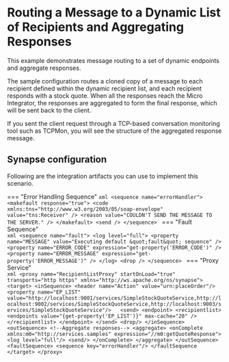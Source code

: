 # Routing a Message to a Dynamic List of Recipients and Aggregating Responses
This example demonstrates message routing to a set of dynamic endpoints and aggregate responses. 

The sample configuration routes a cloned copy of a message
to each recipient defined within the dynamic recipient list, and
each recipient responds with a stock quote. When all the responses
reach the Micro Integrator, the responses are aggregated to form the final response,
which will be sent back to the client.

If you sent the client request through a TCP-based conversation
monitoring tool such as TCPMon, you will see the structure of the
aggregated response message.

## Synapse configuration

Following are the integration artifacts you can use to implement this scenario.

=== "Error Handling Sequence"
    ```xml
    <sequence name="errorHandler">
      <makefault response="true">
         <code xmlns:tns="http://www.w3.org/2003/05/soap-envelope" value="tns:Receiver" />
         <reason value="COULDN'T SEND THE MESSAGE TO THE SERVER." />
      </makefault>
      <send />
    </sequence>
    ```
=== "Fault Sequence"    
    ```xml
    <sequence name="fault">
      <log level="full">
         <property name="MESSAGE" value="Executing default &quot;fault&quot; sequence" />
         <property name="ERROR_CODE" expression="get-property('ERROR_CODE')" />
         <property name="ERROR_MESSAGE" expression="get-property('ERROR_MESSAGE')" />
      </log>
      <drop />
    </sequence>
    ```
=== "Proxy Service"    
    ```xml
    <proxy name="RecipientListProxy" startOnLoad="true" transports="http https" xmlns="http://ws.apache.org/ns/synapse">
       <target>
            <inSequence>
                <header name="Action" value="urn:placeOrder"/>
                 <property name="EP_LIST" value="http://localhost:9001/services/SimpleStockQuoteService,http://localhost:9002/services/SimpleStockQuoteService,http://localhost:9003/services/SimpleStockQuoteService"/>  
                 <send>
                    <endpoint>
                       <recipientlist>
                          <endpoints value="{get-property('EP_LIST')}" max-cache="20" />
                       </recipientlist>
                    </endpoint>
                 </send>
                 <drop/>
             </inSequence>
            <outSequence>
                <!--Aggregate responses-->
                <aggregate>
                   <onComplete xmlns:m0="http://services.samples"
                                  expression="//m0:getQuoteResponse">
                     <log level="full"/>
                     <send/>
                   </onComplete>
                </aggregate>
            </outSequence>
            <faultSequence>
                <sequence key="errorHandler"/>
            </faultSequence
        </target>
    </proxy>
    ```

<!--
Set up the back-end service.

Invoke the Micro Integrator:

```bash
ant stockquote -Dtrpurl=http://localhost:8280/
```
-->
